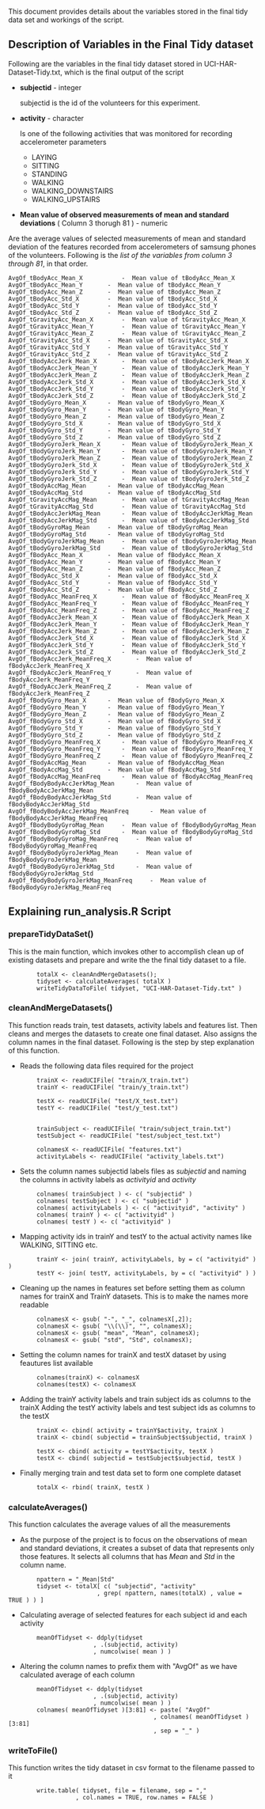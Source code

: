 This document provides details about the variables stored in the final tidy 
data set and workings of the script.

## Description of Variables in the Final Tidy dataset

Following are the variables in the final tidy dataset stored in UCI-HAR-Dataset-Tidy.txt, which is the final output of the script

* __subjectid__  - integer 

  subjectid is the id of the volunteers for this experiment.

* __activity__   - character

  Is one of the following activities that was monitored for recording accelerometer parameters
  
  + LAYING
  + SITTING
  + STANDING
  + WALKING
  + WALKING_DOWNSTAIRS
  + WALKING_UPSTAIRS

* __Mean value of observed measurements of mean and standard deviations__ ( Column 3 thorugh 81 ) - numeric
 
 Are the average values of selected measurements of mean and standard deviation of the features  recorded from accelerometers of samsung phones of the volunteers. Following is the _list of the variables from column 3 through 81_, in that order.
```
AvgOf_tBodyAcc_Mean_X        	-  Mean value of tBodyAcc_Mean_X
AvgOf_tBodyAcc_Mean_Y		-  Mean value of tBodyAcc_Mean_Y
AvgOf_tBodyAcc_Mean_Z		-  Mean value of tBodyAcc_Mean_Z
AvgOf_tBodyAcc_Std_X		-  Mean value of tBodyAcc_Std_X
AvgOf_tBodyAcc_Std_Y		-  Mean value of tBodyAcc_Std_Y
AvgOf_tBodyAcc_Std_Z		-  Mean value of tBodyAcc_Std_Z
AvgOf_tGravityAcc_Mean_X		-  Mean value of tGravityAcc_Mean_X
AvgOf_tGravityAcc_Mean_Y		-  Mean value of tGravityAcc_Mean_Y
AvgOf_tGravityAcc_Mean_Z		-  Mean value of tGravityAcc_Mean_Z
AvgOf_tGravityAcc_Std_X		-  Mean value of tGravityAcc_Std_X
AvgOf_tGravityAcc_Std_Y		-  Mean value of tGravityAcc_Std_Y
AvgOf_tGravityAcc_Std_Z		-  Mean value of tGravityAcc_Std_Z
AvgOf_tBodyAccJerk_Mean_X		-  Mean value of tBodyAccJerk_Mean_X
AvgOf_tBodyAccJerk_Mean_Y		-  Mean value of tBodyAccJerk_Mean_Y
AvgOf_tBodyAccJerk_Mean_Z		-  Mean value of tBodyAccJerk_Mean_Z
AvgOf_tBodyAccJerk_Std_X		-  Mean value of tBodyAccJerk_Std_X
AvgOf_tBodyAccJerk_Std_Y		-  Mean value of tBodyAccJerk_Std_Y
AvgOf_tBodyAccJerk_Std_Z		-  Mean value of tBodyAccJerk_Std_Z
AvgOf_tBodyGyro_Mean_X		-  Mean value of tBodyGyro_Mean_X
AvgOf_tBodyGyro_Mean_Y		-  Mean value of tBodyGyro_Mean_Y
AvgOf_tBodyGyro_Mean_Z		-  Mean value of tBodyGyro_Mean_Z
AvgOf_tBodyGyro_Std_X		-  Mean value of tBodyGyro_Std_X
AvgOf_tBodyGyro_Std_Y		-  Mean value of tBodyGyro_Std_Y
AvgOf_tBodyGyro_Std_Z		-  Mean value of tBodyGyro_Std_Z
AvgOf_tBodyGyroJerk_Mean_X		-  Mean value of tBodyGyroJerk_Mean_X
AvgOf_tBodyGyroJerk_Mean_Y		-  Mean value of tBodyGyroJerk_Mean_Y
AvgOf_tBodyGyroJerk_Mean_Z		-  Mean value of tBodyGyroJerk_Mean_Z
AvgOf_tBodyGyroJerk_Std_X		-  Mean value of tBodyGyroJerk_Std_X
AvgOf_tBodyGyroJerk_Std_Y		-  Mean value of tBodyGyroJerk_Std_Y
AvgOf_tBodyGyroJerk_Std_Z		-  Mean value of tBodyGyroJerk_Std_Z
AvgOf_tBodyAccMag_Mean		-  Mean value of tBodyAccMag_Mean
AvgOf_tBodyAccMag_Std		-  Mean value of tBodyAccMag_Std
AvgOf_tGravityAccMag_Mean		-  Mean value of tGravityAccMag_Mean
AvgOf_tGravityAccMag_Std		-  Mean value of tGravityAccMag_Std
AvgOf_tBodyAccJerkMag_Mean		-  Mean value of tBodyAccJerkMag_Mean
AvgOf_tBodyAccJerkMag_Std		-  Mean value of tBodyAccJerkMag_Std
AvgOf_tBodyGyroMag_Mean		-  Mean value of tBodyGyroMag_Mean
AvgOf_tBodyGyroMag_Std		-  Mean value of tBodyGyroMag_Std
AvgOf_tBodyGyroJerkMag_Mean		-  Mean value of tBodyGyroJerkMag_Mean
AvgOf_tBodyGyroJerkMag_Std		-  Mean value of tBodyGyroJerkMag_Std
AvgOf_fBodyAcc_Mean_X		-  Mean value of fBodyAcc_Mean_X
AvgOf_fBodyAcc_Mean_Y		-  Mean value of fBodyAcc_Mean_Y
AvgOf_fBodyAcc_Mean_Z		-  Mean value of fBodyAcc_Mean_Z
AvgOf_fBodyAcc_Std_X		-  Mean value of fBodyAcc_Std_X
AvgOf_fBodyAcc_Std_Y		-  Mean value of fBodyAcc_Std_Y
AvgOf_fBodyAcc_Std_Z		-  Mean value of fBodyAcc_Std_Z
AvgOf_fBodyAcc_MeanFreq_X		-  Mean value of fBodyAcc_MeanFreq_X
AvgOf_fBodyAcc_MeanFreq_Y		-  Mean value of fBodyAcc_MeanFreq_Y
AvgOf_fBodyAcc_MeanFreq_Z		-  Mean value of fBodyAcc_MeanFreq_Z
AvgOf_fBodyAccJerk_Mean_X		-  Mean value of fBodyAccJerk_Mean_X
AvgOf_fBodyAccJerk_Mean_Y		-  Mean value of fBodyAccJerk_Mean_Y
AvgOf_fBodyAccJerk_Mean_Z		-  Mean value of fBodyAccJerk_Mean_Z
AvgOf_fBodyAccJerk_Std_X		-  Mean value of fBodyAccJerk_Std_X
AvgOf_fBodyAccJerk_Std_Y		-  Mean value of fBodyAccJerk_Std_Y
AvgOf_fBodyAccJerk_Std_Z		-  Mean value of fBodyAccJerk_Std_Z
AvgOf_fBodyAccJerk_MeanFreq_X		-  Mean value of fBodyAccJerk_MeanFreq_X
AvgOf_fBodyAccJerk_MeanFreq_Y		-  Mean value of fBodyAccJerk_MeanFreq_Y
AvgOf_fBodyAccJerk_MeanFreq_Z		-  Mean value of fBodyAccJerk_MeanFreq_Z
AvgOf_fBodyGyro_Mean_X		-  Mean value of fBodyGyro_Mean_X
AvgOf_fBodyGyro_Mean_Y		-  Mean value of fBodyGyro_Mean_Y
AvgOf_fBodyGyro_Mean_Z		-  Mean value of fBodyGyro_Mean_Z
AvgOf_fBodyGyro_Std_X		-  Mean value of fBodyGyro_Std_X
AvgOf_fBodyGyro_Std_Y		-  Mean value of fBodyGyro_Std_Y
AvgOf_fBodyGyro_Std_Z		-  Mean value of fBodyGyro_Std_Z
AvgOf_fBodyGyro_MeanFreq_X		-  Mean value of fBodyGyro_MeanFreq_X
AvgOf_fBodyGyro_MeanFreq_Y		-  Mean value of fBodyGyro_MeanFreq_Y
AvgOf_fBodyGyro_MeanFreq_Z		-  Mean value of fBodyGyro_MeanFreq_Z
AvgOf_fBodyAccMag_Mean		-  Mean value of fBodyAccMag_Mean
AvgOf_fBodyAccMag_Std		-  Mean value of fBodyAccMag_Std
AvgOf_fBodyAccMag_MeanFreq		-  Mean value of fBodyAccMag_MeanFreq
AvgOf_fBodyBodyAccJerkMag_Mean		-  Mean value of fBodyBodyAccJerkMag_Mean
AvgOf_fBodyBodyAccJerkMag_Std		-  Mean value of fBodyBodyAccJerkMag_Std
AvgOf_fBodyBodyAccJerkMag_MeanFreq		-  Mean value of fBodyBodyAccJerkMag_MeanFreq
AvgOf_fBodyBodyGyroMag_Mean		-  Mean value of fBodyBodyGyroMag_Mean
AvgOf_fBodyBodyGyroMag_Std		-  Mean value of fBodyBodyGyroMag_Std
AvgOf_fBodyBodyGyroMag_MeanFreq		-  Mean value of fBodyBodyGyroMag_MeanFreq
AvgOf_fBodyBodyGyroJerkMag_Mean		-  Mean value of fBodyBodyGyroJerkMag_Mean
AvgOf_fBodyBodyGyroJerkMag_Std		-  Mean value of fBodyBodyGyroJerkMag_Std
AvgOf_fBodyBodyGyroJerkMag_MeanFreq		-  Mean value of fBodyBodyGyroJerkMag_MeanFreq
```

## Explaining run_analysis.R Script

### prepareTidyDataSet()

This is the main function, which invokes other to accomplish clean up of existing datasets and prepare and write the the final tidy dataset to a file.

```
        totalX <- cleanAndMergeDatasets();
        tidyset <- calculateAverages( totalX )
        writeTidyDataToFile( tidyset, "UCI-HAR-Dataset-Tidy.txt" )
```

### cleanAndMergeDatasets() 

This function reads train, test datasets, activity labels and features list. Then cleans and merges the datasets to create one final dataset. Also assigns the column names in the final dataset. Following is the step by step explanation of this function.

+ Reads the following data files required for the project
```
        trainX <- readUCIFile( "train/X_train.txt")
        trainY <- readUCIFile( "train/y_train.txt")

        testX <- readUCIFile( "test/X_test.txt")
        testY <- readUCIFile( "test/y_test.txt")
        
        
        trainSubject <- readUCIFile( "train/subject_train.txt")
        testSubject <- readUCIFile( "test/subject_test.txt")
        
        colnamesX <- readUCIFile( "features.txt")
        activityLabels <- readUCIFile( "activity_labels.txt")        
```  

+ Sets the column names subjectid labels files as _subjectid_ and naming the columns in activity labels as _activityid_ and _activity_
```
        colnames( trainSubject ) <- c( "subjectid" )
        colnames( testSubject ) <- c( "subjectid" )
        colnames( activityLabels ) <- c( "activityid", "activity" )
        colnames( trainY ) <- c( "activityid" )
        colnames( testY ) <- c( "activityid" )        
```

+ Mapping activity ids in trainY and testY to the actual activity names like WALKING, SITTING etc.
```
        trainY <- join( trainY, activityLabels, by = c( "activityid" ) )
        testY <- join( testY, activityLabels, by = c( "activityid" ) )
```        

+ Cleaning up the names in features set before setting them as column names for trainX and TrainY datasets. This is to make the names more readable
```
        colnamesX <- gsub( "-", "_", colnamesX[,2]);
        colnamesX <- gsub( "\\(\\)", "", colnamesX);
        colnamesX <- gsub( "mean", "Mean", colnamesX);
        colnamesX <- gsub( "std", "Std", colnamesX);
```

+ Setting the column names for trainX and testX dataset by using feautures list available
```
        colnames(trainX) <- colnamesX
        colnames(testX) <- colnamesX
```

+ Adding the trainY activity labels and train subject ids as columns to the trainX
Adding the testY activity labels and test subject ids as columns to the testX
```
        trainX <- cbind( activity = trainY$activity, trainX )  
        trainX <- cbind( subjectid = trainSubject$subjectid, trainX )  

        testX <- cbind( activity = testY$activity, testX ) 
        testX <- cbind( subjectid = testSubject$subjectid, testX )
```

+ Finally merging train and test data set to form one complete dataset
```
        totalX <- rbind( trainX, testX ) 
```

### calculateAverages()

This function calculates the average values of all the measurements 

+ As the purpose of the project is to focus on the observations of mean and standard deviations, it creates a subset of data that represents only those features. It selects all columns that has _Mean_ and _Std_ in the column name.
```
        npattern = "_Mean|Std"
        tidyset <- totalX[ c( "subjectid", "activity"
                         , grep( npattern, names(totalX) , value = TRUE ) ) ]
```

+ Calculating average of selected features for each subject id and each activity
```
        meanOfTidyset <- ddply(tidyset
                        , .(subjectid, activity)
                        , numcolwise( mean ) )
```

+ Altering the column names to prefix them with "AvgOf" as we have calculated average of each column
```
        meanOfTidyset <- ddply(tidyset
                        , .(subjectid, activity)
                        , numcolwise( mean ) )
        colnames( meanOfTidyset )[3:81] <- paste( "AvgOf"
                                         , colnames( meanOfTidyset )[3:81]
                                         , sep = "_" )
```


### writeToFile()

This function writes the tidy dataset in csv format to the filename passed to it

```
        write.table( tidyset, file = filename, sep = ","
                   , col.names = TRUE, row.names = FALSE )
```
